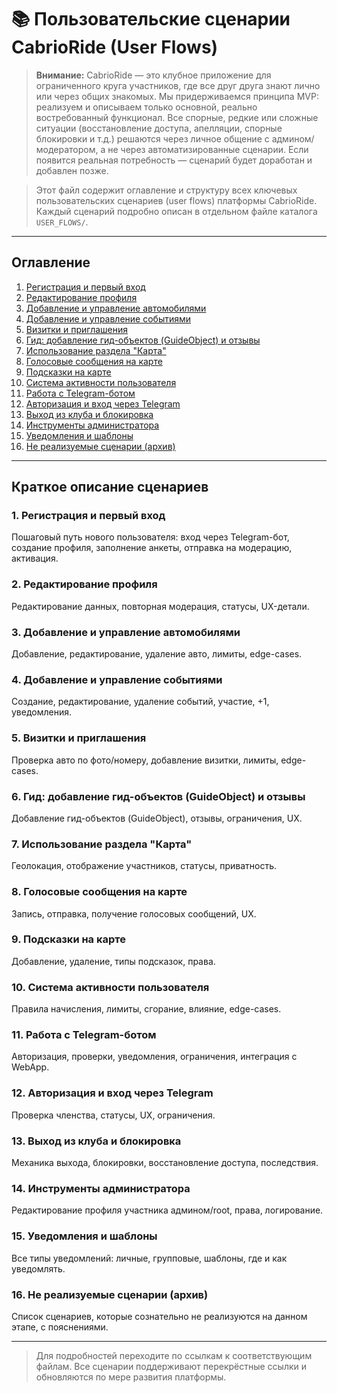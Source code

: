 # 📚 Пользовательские сценарии CabrioRide (User Flows)

> **Внимание:** CabrioRide — это клубное приложение для ограниченного круга участников, где все друг друга знают лично или через общих знакомых. Мы придерживаемся принципа MVP: реализуем и описываем только основной, реально востребованный функционал. Все спорные, редкие или сложные ситуации (восстановление доступа, апелляции, спорные блокировки и т.д.) решаются через личное общение с админом/модератором, а не через автоматизированные сценарии. Если появится реальная потребность — сценарий будет доработан и добавлен позже.

> Этот файл содержит оглавление и структуру всех ключевых пользовательских сценариев (user flows) платформы CabrioRide. Каждый сценарий подробно описан в отдельном файле каталога `USER_FLOWS/`.

---

## Оглавление

1. [Регистрация и первый вход](USER_FLOWS/01_registration.md)
2. [Редактирование профиля](USER_FLOWS/02_profile_edit.md)
3. [Добавление и управление автомобилями](USER_FLOWS/03_car_management.md)
4. [Добавление и управление событиями](USER_FLOWS/04_event_management.md)
5. [Визитки и приглашения](USER_FLOWS/05_business_card.md)
6. [Гид: добавление гид-объектов (GuideObject) и отзывы](USER_FLOWS/06_guide.md)
7. [Использование раздела "Карта"](USER_FLOWS/07_map.md)
8. [Голосовые сообщения на карте](USER_FLOWS/08_voice_messages.md)
9. [Подсказки на карте](USER_FLOWS/09_map_hints.md)
10. [Система активности пользователя](USER_FLOWS/10_activity_system.md)
11. [Работа с Telegram-ботом](USER_FLOWS/11_telegram_bot.md)
12. [Авторизация и вход через Telegram](USER_FLOWS/12_authorization.md)
13. [Выход из клуба и блокировка](USER_FLOWS/13_club_exit.md)
14. [Инструменты администратора](USER_FLOWS/14_admin_tools.md)
15. [Уведомления и шаблоны](USER_FLOWS/15_notifications.md)
16. [Не реализуемые сценарии (архив)](USER_FLOWS/16_not_implemented.md)

---

## Краткое описание сценариев

### 1. Регистрация и первый вход
Пошаговый путь нового пользователя: вход через Telegram-бот, создание профиля, заполнение анкеты, отправка на модерацию, активация.

### 2. Редактирование профиля
Редактирование данных, повторная модерация, статусы, UX-детали.

### 3. Добавление и управление автомобилями
Добавление, редактирование, удаление авто, лимиты, edge-cases.

### 4. Добавление и управление событиями
Создание, редактирование, удаление событий, участие, +1, уведомления.

### 5. Визитки и приглашения
Проверка авто по фото/номеру, добавление визитки, лимиты, edge-cases.

### 6. Гид: добавление гид-объектов (GuideObject) и отзывы
Добавление гид-объектов (GuideObject), отзывы, ограничения, UX.

### 7. Использование раздела "Карта"
Геолокация, отображение участников, статусы, приватность.

### 8. Голосовые сообщения на карте
Запись, отправка, получение голосовых сообщений, UX.

### 9. Подсказки на карте
Добавление, удаление, типы подсказок, права.

### 10. Система активности пользователя
Правила начисления, лимиты, сгорание, влияние, edge-cases.

### 11. Работа с Telegram-ботом
Авторизация, проверки, уведомления, ограничения, интеграция с WebApp.

### 12. Авторизация и вход через Telegram
Проверка членства, статусы, UX, ограничения.

### 13. Выход из клуба и блокировка
Механика выхода, блокировки, восстановление доступа, последствия.

### 14. Инструменты администратора
Редактирование профиля участника админом/root, права, логирование.

### 15. Уведомления и шаблоны
Все типы уведомлений: личные, групповые, шаблоны, где и как уведомлять.

### 16. Не реализуемые сценарии (архив)
Список сценариев, которые сознательно не реализуются на данном этапе, с пояснениями.

---

> Для подробностей переходите по ссылкам к соответствующим файлам. Все сценарии поддерживают перекрёстные ссылки и обновляются по мере развития платформы.
